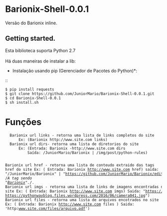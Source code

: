 # Barionix-Shell-0.0.1
Versão do Barionix inline.

Getting started.
----------------

Esta biblioteca suporta Python 2.7</br></br>
 Há duas maneiras de instalar a lib:

-  Instalação usando pip (Gerenciador de Pacotes do Python)\*:

::

    $ pip install requests
    $ git clone https://github.com/JuniorMario/Barionix-Shell-0.0.1.git
    $ cd Barionix-Shell-0.0.1
    $ sh install.sh

<h1>Funções</h1>
<code><pre>
  Barionix url links - retorna uma lista de links completos do site 
      Ex: (Barionix http://www.site.com links)
  Barionix url dirs- retorna uma lista de diretorios do site 
      Ex: (Entrada: Barionix -http://www.site.com dirs
          Saída: /JuniorMario/Barionix | /img/post/python-rules)

  Barionix url href - retorna uma lista de conteudo extraido das tags href do site 
      Ex: ( Entrada: Barionix http://www.site.com href)
            saida: "/JuniorMario/Barionix" | "https://github.com/JuniorMario/Barionix/edit/master/README.md")
    /*A tag sendo "<a href="/JuniorMario/Barionix"><span>Barionix</span></a>".*/.
  Barionix url imgs - retorna uma lista de links de imagens encontradas no site
      Ex: ( Entrada: Barionix http://www.site.com imgs)
            Saida: "https://pythonwayblog.files.wordpress.com/2016/06/coffee-shop.jpg", https://pythonwayblog.files.wordpress.com/2016/06/camera041.jpg")
  Barionix url files - retorna uma lista de arquivos encotrados no site
      Ex: ( Entrada: Barionix http://www.site.com files )
            Saida: 'http:www.site.com/files/arquivo.pdf')
  </pre></code>
  

